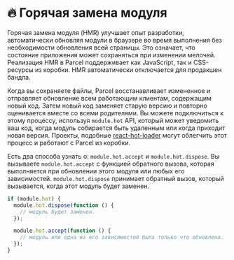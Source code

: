 # 🔥 Горячая замена модуля

Горячая замена модуля (HMR) улучшает опыт разработки, автоматически обновляя модули в браузере во время выполнения без необходимости обновления всей страницы. Это означает, что состояние приложения может сохраняться при изменении мелочей. Реализация HMR в Parcel поддерживает как JavaScript, так и CSS-ресурсы из коробки. HMR автоматически отключается для продакшен бандла.

Когда вы сохраняете файлы, Parcel восстанавливает измененное и отправляет обновление всем работающим клиентам, содержащим новый код. Затем новый код заменяет старую версию и повторно оценивается вместе со всеми родителями. Вы можете подключиться к этому процессу, используя `module.hot` API, который может уведомить ваш код, когда модуль собирается быть удаленным или когда приходит новая версия. Проекты, подобные [react-hot-loader](https://github.com/gaearon/react-hot-loader) могут облегчить этот процесс и работают с Parcel из коробки.

Есть два способа узнать о: `module.hot.accept` и `module.hot.dispose`. Вы вызываете `module.hot.accept` с функцией обратного вызова, которая выполняется при обновлении этого модуля или любых его зависимостей. `module.hot.dispose` принимает обратный вызов, который вызывается, когда этот модуль будет заменен.

```javascript
if (module.hot) {
  module.hot.dispose(function () {
    // модуль будет заменен.
  });

  module.hot.accept(function () {
    // модуль или одна из его зависимостей была только что обновлена.
  });
}
```
